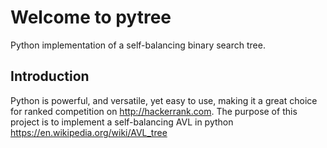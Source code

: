 # Welcome to pytree
Python implementation of a self-balancing binary search tree.

## Introduction
Python is powerful, and versatile, yet easy to use, making it a great choice for ranked competition on
http://hackerrank.com. The purpose of this project is to implement a self-balancing AVL in python
https://en.wikipedia.org/wiki/AVL_tree